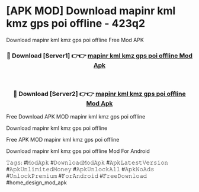 # [APK MOD] Download  mapinr kml kmz gps poi offline - 423q2
Download mapinr kml kmz gps poi offline Free Mod APK

<div align="center">
<h3>🔴 Download [Server1] 👉👉 <a href="https://apk-comot.site?title=mapinr_kml_kmz_gps_poi_offline">mapinr kml kmz gps poi offline Mod Apk</a></h3><br>

<h3>🔴 Download [Server2] 👉👉 <a href="https://apk-comot.site?title=mapinr_kml_kmz_gps_poi_offline">mapinr kml kmz gps poi offline Mod Apk</a></h3>
</div>


Free Download APK MOD mapinr kml kmz gps poi offline

Download mapinr kml kmz gps poi offline 

Free APK MOD mapinr kml kmz gps poi offline 

Download mapinr kml kmz gps poi offline Mod For Android

𝚃𝚊𝚐𝚜: #𝙼𝚘𝚍𝙰𝚙𝚔 #𝙳𝚘𝚠𝚗𝚕𝚘𝚊𝚍𝙼𝚘𝚍𝙰𝚙𝚔 #𝙰𝚙𝚔𝙻𝚊𝚝𝚎𝚜𝚝𝚅𝚎𝚛𝚜𝚒𝚘𝚗 #𝙰𝚙𝚔𝚄𝚗𝚕𝚒𝚖𝚒𝚝𝚎𝚍𝙼𝚘𝚗𝚎𝚢 #𝙰𝚙𝚔𝚄𝚗𝚕𝚘𝚌𝚔𝙰𝚕𝚕 #𝙰𝚙𝚔𝙽𝚘𝙰𝚍𝚜 #𝚄𝚗𝚕𝚘𝚌𝚔𝙿𝚛𝚎𝚖𝚒𝚞𝚖 #𝙵𝚘𝚛𝙰𝚗𝚍𝚛𝚘𝚒𝚍 #𝙵𝚛𝚎𝚎𝙳𝚘𝚠𝚗𝚕𝚘𝚊𝚍 #home_design_mod_apk